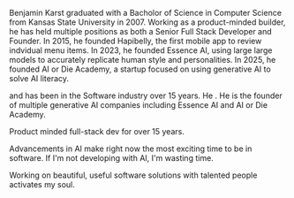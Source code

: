 Benjamin Karst graduated with a Bacholor of Science in Computer Science from Kansas State University in 2007. Working as a product-minded builder, he has held multiple positions as both a Senior Full Stack Developer and Founder. In 2015, he founded Hapibelly, the first mobile app to review indvidual menu items. In 2023, he founded Essence AI, using large large models to accurately replicate human style and personalities. In 2025, he founded AI or Die Academy, a startup focused on using generative AI to solve AI literacy.

and has been in the Software industry over 15 years. He . He is the founder of multiple generative AI companies including Essence AI and AI or Die Academy. 

Product minded full-stack dev for over 15 years. 

Advancements in AI make right now the most exciting time to be in software.  If I'm not developing with AI, I'm wasting time. 

Working on beautiful, useful software solutions with talented people activates my soul.

